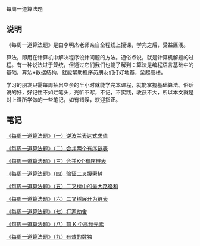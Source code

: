 每周一道算法题

**说明**
---
《每周一道算法题》是由李明杰老师亲自全程线上授课，学完之后，受益匪浅。

算法，即用在计算机中解决程序设计问题的方法。通俗点说，就是计算机解题的过程。有一种说法过于笼统，但通过它们我们也能了解到：算法是编程语言基础中的基础，算法+数据结构，就能帮助程序员朋友们打好地基，垒起高楼。

学习的朋友只需每周抽出空余的半小时就能学完本课程，就能掌握基础算法。俗话说的好，好记性不如烂笔头，光听不写，不记，不实践，收获不大，所以本文就是对上课所学做的一些笔记，如有错误，欢迎指正。

**笔记**
---

[《每周一道算法题》（一）逆波兰表达式求值](https://www.jianshu.com/p/492d14b4bcc9)

[《每周一道算法题》（二）合并两个有序链表](https://www.jianshu.com/p/2ee701ea839b)

[《每周一道算法题》（三）合并K个有序链表](https://www.jianshu.com/p/43ecb9d85461)

[《每周一道算法题》（四）验证二叉搜索树](https://www.jianshu.com/p/cfe65c8865c8)

[《每周一道算法题》（五）二叉树中的最大路径和](https://www.jianshu.com/p/e9c47e8530fd)

[《每周一道算法题》（六）二叉树展开为链表](https://www.jianshu.com/p/7f4183e5e17a)

[《每周一道算法题》（七）打家劫舍](https://www.jianshu.com/p/0a5062650fc4)

[《每周一道算法题》（八）前 K 个高频元素](https://www.jianshu.com/p/92bdad9726e0)

[《每周一道算法题》（九）有效的数独](https://www.jianshu.com/p/9a6660f8979c)
